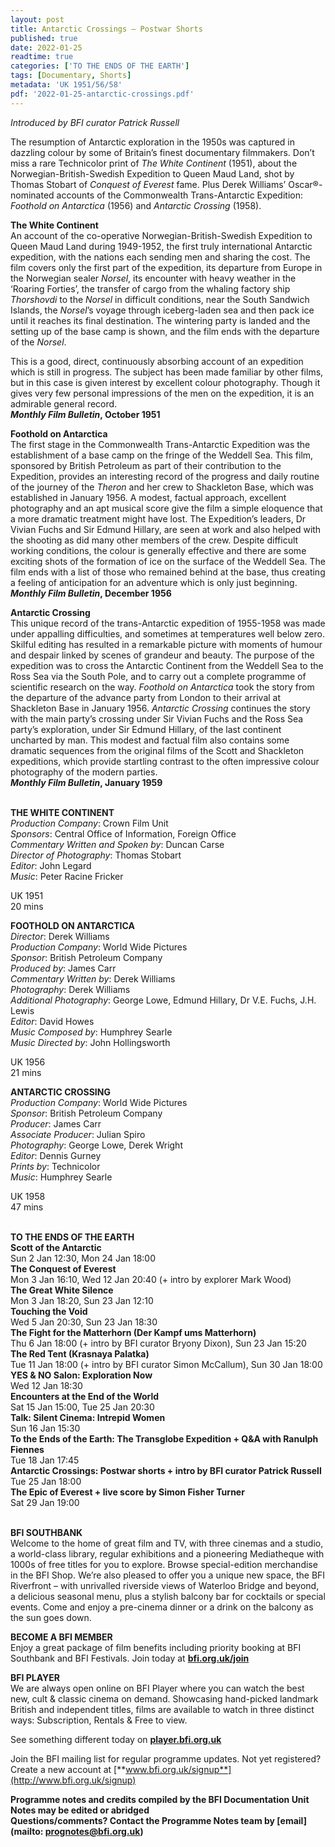 ```yaml
---
layout: post
title: Antarctic Crossings – Postwar Shorts
published: true
date: 2022-01-25
readtime: true
categories: ['TO THE ENDS OF THE EARTH']
tags: [Documentary, Shorts]
metadata: 'UK 1951/56/58'
pdf: '2022-01-25-antarctic-crossings.pdf'
---
```


_Introduced by BFI curator Patrick Russell_

The resumption of Antarctic exploration in the 1950s was captured in dazzling colour by some of Britain’s finest documentary filmmakers. Don’t miss a rare Technicolor print of _The White Continent_ (1951), about the Norwegian-British-Swedish Expedition to Queen Maud Land, shot by Thomas Stobart of _Conquest of Everest_ fame. Plus Derek Williams’ Oscar®-nominated accounts of the Commonwealth Trans-Antarctic Expedition: _Foothold on Antarctica_ (1956) and _Antarctic Crossing_ (1958).

**The White Continent**  
An account of the co-operative Norwegian-British-Swedish Expedition to Queen Maud Land during 1949-1952, the first truly international Antarctic expedition, with the nations each sending men and sharing the cost. The film covers only the first part of the expedition, its departure from Europe in the Norwegian sealer _Norsel_, its encounter with heavy weather in the ‘Roaring Forties’, the transfer of cargo from the whaling factory ship _Thorshovdi_ to the _Norsel_ in difficult conditions, near the South Sandwich Islands, the _Norsel_’s voyage through iceberg-laden sea and then pack ice until it reaches its final destination. The wintering party is landed and the setting up of the base camp is shown, and the film ends with the departure of the _Norsel_.

This is a good, direct, continuously absorbing account of an expedition which is still in progress. The subject has been made familiar by other films, but in this case is given interest by excellent colour photography. Though it gives very few personal impressions of the men on the expedition, it is an admirable general record.  
**_Monthly Film Bulletin_, October 1951**

**Foothold on Antarctica**  
The first stage in the Commonwealth Trans-Antarctic Expedition was the establishment of a base camp on the fringe of the Weddell Sea. This film, sponsored by British Petroleum as part of their contribution to the Expedition, provides an interesting record of the progress and daily routine of the journey of the _Theron_ and her crew to Shackleton Base, which was established in January 1956. A modest, factual approach, excellent photography and an apt musical score give the film a simple eloquence that a more dramatic treatment might have lost. The Expedition’s leaders, Dr Vivian Fuchs and Sir Edmund Hillary, are seen at work and also helped with the shooting as did many other members of the crew. Despite difficult working conditions, the colour is generally effective and there are some exciting shots of the formation of ice on the surface of the Weddell Sea. The film ends with a list of those who remained behind at the base, thus creating a feeling of anticipation for an adventure which is only just beginning.  
**_Monthly Film Bulletin_, December 1956**

**Antarctic Crossing**  
This unique record of the trans-Antarctic expedition of 1955-1958 was made under appalling difficulties, and sometimes at temperatures well below zero. Skilful editing has resulted in a remarkable picture with moments of humour and despair linked by scenes of grandeur and beauty. The purpose of the expedition was to cross the Antarctic Continent from the Weddell Sea to the Ross Sea via the South Pole, and to carry out a complete programme of scientific research on the way. _Foothold on Antarctica_ took the story from the departure of the advance party from London to their arrival at Shackleton Base in January 1956. _Antarctic Crossing_ continues the story with the main party’s crossing under Sir Vivian Fuchs and the Ross Sea party’s exploration, under Sir Edmund Hillary, of the last continent uncharted by man. This modest and factual film also contains some dramatic sequences from the original films of the Scott and Shackleton expeditions, which provide startling contrast to the often impressive colour photography of the modern parties.  
**_Monthly Film Bulletin_, January 1959**
<br><br>

**THE WHITE CONTINENT**  
_Production Company_: Crown Film Unit  
_Sponsors_: Central Office of Information, Foreign Office  
_Commentary Written and Spoken by_: Duncan Carse  
_Director of Photography_: Thomas Stobart  
_Editor_: John Legard  
_Music_: Peter Racine Fricker

UK 1951  
20 mins

**FOOTHOLD ON ANTARCTICA**  
_Director_: Derek Williams  
_Production Company_: World Wide Pictures  
_Sponsor_: British Petroleum Company  
_Produced by_: James Carr  
_Commentary Written by_: Derek Williams  
_Photography_: Derek Williams  
_Additional Photography_: George Lowe,  Edmund Hillary, Dr V.E. Fuchs, J.H. Lewis  
_Editor_: David Howes  
_Music Composed by_: Humphrey Searle  
_Music Directed by_: John Hollingsworth

UK 1956  
21 mins

**ANTARCTIC CROSSING**  
_Production Company_: World Wide Pictures  
_Sponsor_: British Petroleum Company  
_Producer_: James Carr  
_Associate Producer_: Julian Spiro  
_Photography_: George Lowe, Derek Wright  
_Editor_: Dennis Gurney  
_Prints by_: Technicolor  
_Music_: Humphrey Searle

UK 1958  
47 mins
<br><br>

**TO THE ENDS OF THE EARTH**<br>
**Scott of the Antarctic**<br>
Sun 2 Jan 12:30, Mon 24 Jan 18:00<br>
**The Conquest of Everest**<br>
Mon 3 Jan 16:10, Wed 12 Jan 20:40 (+ intro by explorer Mark Wood)<br>
**The Great White Silence**<br>
Mon 3 Jan 18:20, Sun 23 Jan 12:10<br>
**Touching the Void**<br>
Wed 5 Jan 20:30, Sun 23 Jan 18:30<br>
**The Fight for the Matterhorn  (Der Kampf ums Matterhorn)**<br>
Thu 6 Jan 18:00 (+ intro by BFI curator Bryony Dixon), Sun 23 Jan 15:20<br>
**The Red Tent (Krasnaya Palatka)**<br>
Tue 11 Jan 18:00 (+ intro by BFI curator Simon McCallum), Sun 30 Jan 18:00<br>
**YES & NO Salon: Exploration Now**<br>
Wed 12 Jan 18:30<br>
**Encounters at the End of the World**<br>
Sat 15 Jan 15:00, Tue 25 Jan 20:30<br>
**Talk: Silent Cinema: Intrepid Women**<br>
Sun 16 Jan 15:30<br>
**To the Ends of the Earth: The Transglobe Expedition + Q&A with Ranulph Fiennes**<br>
Tue 18 Jan 17:45<br>
**Antarctic Crossings: Postwar shorts + intro by BFI curator Patrick Russell**<br>
Tue 25 Jan 18:00<br>
**The Epic of Everest + live score by  Simon Fisher Turner**<br>
Sat 29 Jan 19:00<br>
<br>

**BFI SOUTHBANK**  
Welcome to the home of great film and TV, with three cinemas and a studio, a world-class library, regular exhibitions and a pioneering Mediatheque with 1000s of free titles for you to explore. Browse special-edition merchandise in the BFI Shop. We’re also pleased to offer you a unique new space, the BFI Riverfront – with unrivalled riverside views of Waterloo Bridge and beyond, a delicious seasonal menu, plus a stylish balcony bar for cocktails or special events. Come and enjoy a pre-cinema dinner or a drink on the balcony as the sun goes down.  

**BECOME A BFI MEMBER**  
Enjoy a great package of film benefits including priority booking at BFI Southbank and BFI Festivals. Join today at [**bfi.org.uk/join**](http://www.bfi.org.uk/join)  

**BFI PLAYER**  
 We are always open online on BFI Player where you can watch the best new, cult &amp; classic cinema on demand. Showcasing hand-picked landmark British and independent titles, films are available to watch in three distinct ways: Subscription, Rentals &amp; Free to view.  

See something different today on [**player.bfi.org.uk**](https://player.bfi.org.uk)  

Join the BFI mailing list for regular programme updates. Not yet registered? Create a new account at [**www.bfi.org.uk/signup**](http://www.bfi.org.uk/signup)

**Programme notes and credits compiled by the BFI Documentation Unit  
Notes may be edited or abridged  
Questions/comments? Contact the Programme Notes team by [email](mailto: prognotes@bfi.org.uk)**

<!--stackedit_data:
eyJoaXN0b3J5IjpbMTQyODY0MDc3NF19
-->
